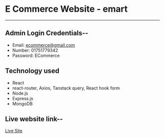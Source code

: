 # E Commerce Website - emart
---
## Admin Login Credentials--
* Email: ecommerce@gmail.com
* Number: 01751779342
* Password: ECommerce

## Technology used
* React
* react-router, Axios, Tanstack query, React hook form
* Node.js
* Express.js
* MongoDB

## Live website link--
[Live Site](https://e-commerce-d863f.web.app/)
